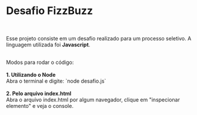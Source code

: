 # Desafio FizzBuzz
<br>
<p>Esse projeto consiste em um desafio realizado para um processo seletivo. A linguagem utilizada foi <b>Javascript</b>.</p><br>
Modos para rodar o código:
<br><br>
<b>1. Utilizando o Node</b>
<br>
Abra o terminal e digite: `node desafio.js`
<br><br>
<b>2. Pelo arquivo index.html</b>
<br>
Abra o arquivo index.html por algum navegador, clique em "inspecionar elemento" e veja o console.
